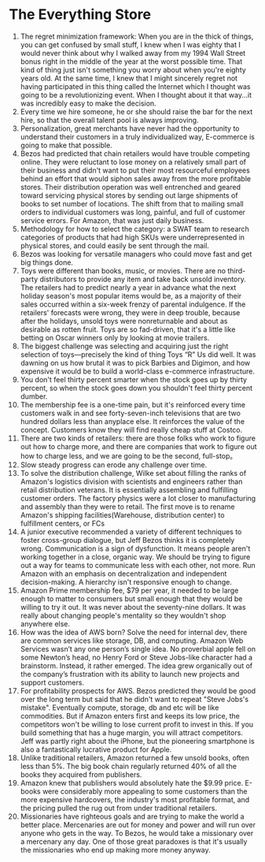 # The Everything Store

1. The regret minimization framework: When you are in the thick of things, you can get confused by small stuff, I knew when I was eighty that I would never think about why I walked away from my 1994 Wall Street bonus right in the middle of the year at the worst possible time. That kind of thing just isn't something you worry about when you're eighty years old. At the same time, I knew that I might sincerely regret not having participated in this thing called the Internet which I thought was going to be a revolutionizing event. When I thought about it that way...it was incredibly easy to make the decision.
2. Every time we hire someone, he or she should raise the bar for the next hire, so that the overall talent pool is always improving.
3. Personalization, great merchants have never had the opportunity to understand their customers in a truly individualized way, E-commerce is going to make that possible.
4. Bezos had predicted that chain retailers would have trouble competing online. They were reluctant to lose money on a relatively small part of their business and didn't want to put their most resourceful employees behind an effort that would siphon sales away from the more profitable stores. Their distribution operation was well entrenched and geared toward servicing physical stores by sending out large shipments of books to set number of locations. The shift from that to mailing small orders to individual customers was long, painful, and full of customer service errors. For Amazon, that was just daily business.
5. Methodology for how to select the category: a SWAT team to research categories of products that had high SKUs were underrepresented in physical stores, and could easily be sent through the mail.
6. Bezos was looking for versatile managers who could move fast and get big things done.
7. Toys were different than books, music, or movies. There are no third-party distributors to provide any item and take back unsold inventory. The retailers had to predict nearly a year in advance what the next holiday season's most popular items would be, as a majority of their sales occurred within a six-week frenzy of parental indulgence. If the retailers' forecasts were wrong, they were in deep trouble, because after the holidays, unsold toys were nonreturnable and about as desirable as rotten fruit. Toys are so fad-driven, that it's a little like betting on Oscar winners only by looking at movie trailers.
8. The biggest challenge was selecting and acquiring just the right selection of toys—precisely the kind of thing Toys “R” Us did well. It was dawning on us how brutal it was to pick Barbies and Digimon, and how expensive it would be to build a world-class e-commerce infrastructure.
9. You don't feel thirty percent smarter when the stock goes up by thirty percent, so when the stock goes down you shouldn't feel thirty percent dumber.
10. The membership fee is a one-time pain, but it's reinforced every time customers walk in and see forty-seven-inch televisions that are two hundred dollars less than anyplace else. It reinforces the value of the concept. Customers know they will find really cheap stuff at Costco. 
11. There are two kinds of retailers: there are those folks who work to figure out how to charge more, and there are companies that work to figure out how to charge less, and we are going to be the second, full-stop。
12. Slow steady progress can erode any challenge over time.
13. To solve the distribution challenge, Wilke set about filling the ranks of Amazon's logistics division with scientists and engineers rather than retail distribution veterans. It is essentially assembling and fulfilling customer orders. The factory physics were a lot closer to manufacturing and assembly than they were to retail. The first move is to rename Amazon's shipping facilities(Warehouse, distribution center) to fulfillment centers, or FCs
14. A junior executive recommended a variety of different techniques to foster cross-group dialogue, but Jeff Bezos thinks it is completely wrong. Communication is a sign of dysfunction. It means people aren't working together in a close, organic way. We should be trying to figure out a way for teams to communicate less with each other, not more. Run Amazon with an emphasis on decentralization and independent decision-making. A hierarchy isn't responsive enough to change.
15. Amazon Prime membership fee, $79 per year, it needed to be large enough to matter to consumers but small enough that they would be willing to try it out. It was never about the seventy-nine dollars. It was really about changing people's mentality so they wouldn't shop anywhere else.
16. How was the idea of AWS born? Solve the need for internal dev, there are common services like storage, DB, and computing. Amazon Web Services wasn’t any one person’s single idea. No proverbial apple fell on some Newton’s head, no Henry Ford or Steve Jobs-like character had a brainstorm. Instead, it rather emerged. The idea grew organically out of the company’s frustration with its ability to launch new projects and support customers.
17. For profitability prospects for AWS. Bezos predicted they would be good over the long term but said that he didn't want to repeat "Steve Jobs's mistake". Eventually compute, storage, db and etc will be like commodities. But if Amazon enters first and keeps its low price, the competitors won't be willing to lose current profit to invest in this. If you build something that has a huge margin, you will attract competitors. Jeff was partly right about the iPhone, but the pioneering smartphone is also a fantastically lucrative product for Apple.
18. Unlike traditional retailers, Amazon returned a few unsold books, often less than 5%. The big book chain regularly returned 40% of all the books they acquired from publishers.
19. Amazon knew that publishers would absolutely hate the $9.99 price. E-books were considerably more appealing to some customers than the more expensive hardcovers, the industry's most profitable format, and the pricing pulled the rug out from under traditional retailers.
20. Missionaries have righteous goals and are trying to make the world a better place. Mercenaries are out for money and power and will run over anyone who gets in the way. To Bezos, he would take a missionary over a mercenary any day. One of those great paradoxes is that it's usually the missionaries who end up making more money anyway. 
